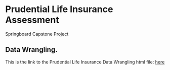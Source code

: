 
# Prudential Life Insurance Assessment
Springboard Capstone Project

## Data Wrangling.
This is the link to the Prudential Life Insurance Data Wrangling html file: [here](https://moscosof.github.io/PrudentialLifeInsuranceAssessment/Prudential_DataWrangling.html) 
